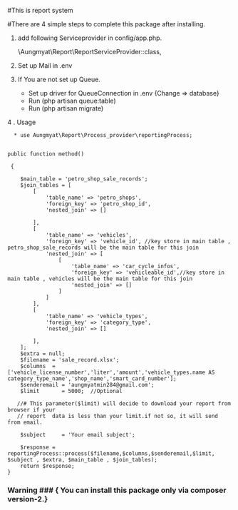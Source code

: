 #This is report system

#There are 4 simple steps to complete this package after installing.

1. add following Serviceprovider in config/app.php.

    \Aungmyat\Report\ReportServiceProvider::class,
    

2. Set up Mail in .env

3. If You are not set up Queue.
     * Set up driver for QueueConnection in .env {Change => database}
     * Run (php artisan queue:table)
     * Run (php artisan migrate)

4 . Usage
      
      
      * use Aungmyat\Report\Process_provider\reportingProcess;
      
      
    public function method()

     {
  
        $main_table = 'petro_shop_sale_records';
        $join_tables = [
            [
                'table_name' => 'petro_shops',
                'foreign_key' => 'petro_shop_id',
                'nested_join' => []
                
            ],
            [
                'table_name' => 'vehicles',
                'foreign_key' => 'vehicle_id', //key store in main table , petro_shop_sale_records will be the main table for this join
                'nested_join' => [
                    [
                        'table_name' => 'car_cycle_infos',
                        'foreign_key' => 'vehicleable_id',//key store in main table , vehicles will be the main table for this join
                        'nested_join' => []
                    ]
                ]
            ],
            [
                'table_name' => 'vehicle_types',
                'foreign_key' => 'category_type',
                'nested_join' => []
                
            ],
        ];
        $extra = null;
        $filename = 'sale_record.xlsx';
        $columns  = ['vehicle_license_number','liter','amount','vehicle_types.name AS category_type_name','shop_name','smart_card_number'];
        $senderemail = 'aungmyatmin284@gmail.com';
        $limit       = 5000;  //Optional 
        
       //# This parameter($limit) will decide to download your report from browser if your
       // report  data is less than your limit.if not so, it will send from email. 

        $subject     = 'Your email subject';

        $response = reportingProcess::process($filename,$columns,$senderemail,$limit, $subject , $extra, $main_table , $join_tables);
        return $response;
    }
     

### Warning ### { You can install this package only via composer version-2.}